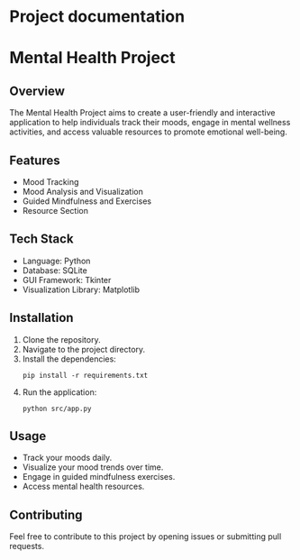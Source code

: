 # Project documentation
# Mental Health Project

## Overview
The Mental Health Project aims to create a user-friendly and interactive application to help individuals track their moods, engage in mental wellness activities, and access valuable resources to promote emotional well-being.

## Features
- Mood Tracking
- Mood Analysis and Visualization
- Guided Mindfulness and Exercises
- Resource Section

## Tech Stack
- Language: Python
- Database: SQLite
- GUI Framework: Tkinter
- Visualization Library: Matplotlib

## Installation
1. Clone the repository.
2. Navigate to the project directory.
3. Install the dependencies:
    ```
    pip install -r requirements.txt
    ```
4. Run the application:
    ```
    python src/app.py
    ```

## Usage
- Track your moods daily.
- Visualize your mood trends over time.
- Engage in guided mindfulness exercises.
- Access mental health resources.

## Contributing
Feel free to contribute to this project by opening issues or submitting pull requests.